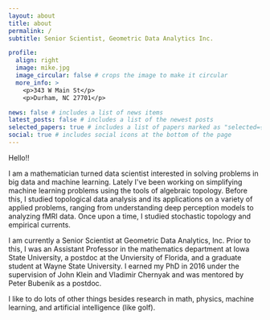 ```yaml
---
layout: about
title: about
permalink: /
subtitle: Senior Scientist, Geometric Data Analytics Inc.

profile:
  align: right
  image: mike.jpg
  image_circular: false # crops the image to make it circular
  more_info: >
    <p>343 W Main St</p>
    <p>Durham, NC 27701</p>

news: false # includes a list of news items
latest_posts: false # includes a list of the newest posts
selected_papers: true # includes a list of papers marked as "selected={true}"
social: true # includes social icons at the bottom of the page
---
```


Hello!! 

I am a mathematician turned data scientist interested in solving
problems in big data and machine learning. Lately I've been working on
simplifying machine learning problems using the tools of algebraic topology.
Before this, I studied topological data analysis and its applications on a 
variety of applied problems, ranging from understanding deep perception models
to analyzing fMRI data. Once upon a time, I studied stochastic topology and
empirical currents.

I am currently a Senior Scientist at Geometric Data Analytics, Inc. Prior to this,
I was an Assistant Professor in the mathematics department at Iowa State University,
a postdoc at the Unviersity of Florida, and a graduate student at Wayne State University.
I earned my PhD in 2016 under the supervision of John Klein and Vladimir Chernyak and 
was mentored by Peter Bubenik as a postdoc.

I like to do lots of other things besides research in math, physics, machine learning, and 
artificial intelligence (like golf).
